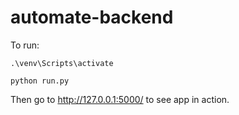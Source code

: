 # automate-backend

To run:
```
.\venv\Scripts\activate
```

```
python run.py
```

Then go to http://127.0.0.1:5000/ to see app in action.